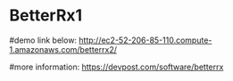 # BetterRx1
#demo link below:
http://ec2-52-206-85-110.compute-1.amazonaws.com/betterrx2/

#more information: 
https://devpost.com/software/betterrx
